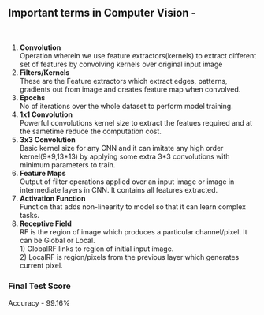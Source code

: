 <h2><b>Important terms in Computer Vision -</b></h2><br>
<ol>
  <li><b> Convolution </b></li>
      Operation wherein we use feature extractors(kernels) to extract different set of features by convolving kernels over original input image 
  <li><b> Filters/Kernels </b></li>
      These are the Feature extractors which extract edges, patterns, gradients out from image and creates feature map when convolved.
  <li><b> Epochs </b></li>
      No of iterations over the whole dataset to perform model training.
  <li><b> 1x1 Convolution </b></li>
      Powerful convolutions kernel size to extract the featues required and at the sametime reduce the computation cost.
  <li><b> 3x3 Convolution </b></li>
      Basic kernel size for any CNN and it can imitate any high order kernel(9*9,13*13) by applying some extra 3*3 convolutions
      with minimum parameters to train.
  <li><b> Feature Maps </b></li>
      Output of filter operations applied over an input image or image in intermediate layers in CNN. It contains all features extracted.
  <li><b> Activation Function </b></li>
      Function that adds non-linearity to model so that it can learn complex tasks.
  <li><b> Receptive Field </b></li>
      RF is the region of image which produces a particular channel/pixel. It can be Global or Local.<br>
      1) GlobalRF links to region of initial input image.<br>
      2) LocalRF is region/pixels from the previous layer which generates current pixel.
</ol>

<h3> Final Test Score</h3>
 <p> Accuracy - 99.16%</p>
   
